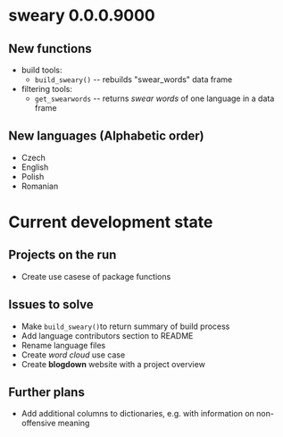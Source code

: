 # sweary 0.0.0.9000

## New functions

* build tools:
    + `build_sweary()` -- rebuilds "swear_words" data frame
* filtering tools:
    + `get_swearwords` -- returns *swear words* of one language in a data frame


## New languages (Alphabetic order)

* Czech
* English
* Polish
* Romanian

# Current development state

## Projects on the run

* Create use casese of package functions

## Issues to solve

* Make `build_sweary()`to return summary of build process
* Add language contributors section to README
* Rename language files
* Create *word cloud* use case
* Create **blogdown** website with a project overview

## Further plans
* Add additional columns to dictionaries, e.g. with information on non-offensive meaning
